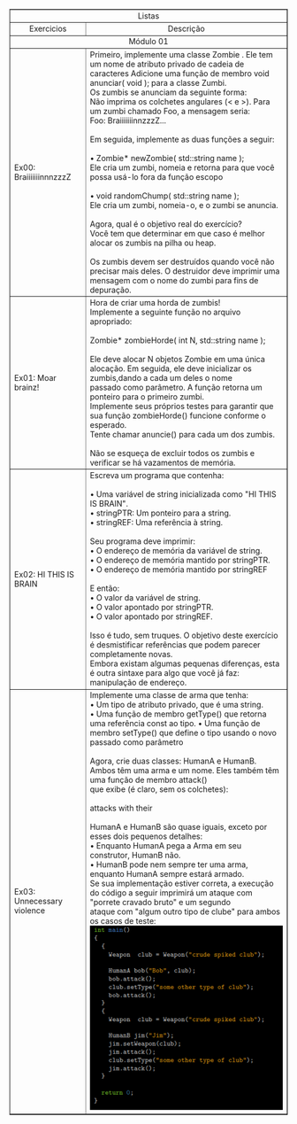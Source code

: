 <table border="1" width="300">

   <tr>
    <td  align="center"colspan="4">Listas</td>
   </tr>
  
   <tr>
      <td align="center">Exercicios </td>
      <td align="center">Descrição </td>
  </tr>
   <tr>
    <td  align="center"colspan="4">Módulo 01</td>
   </tr>
   <tr>
    <td>Ex00: BraiiiiiiinnnzzzZ</td>
    <td>Primeiro, implemente uma classe Zombie . Ele tem um nome de atributo privado de cadeia de caracteres
    Adicione uma função de membro void anunciar( void ); para a classe Zumbi.<br>
	 Os zumbis se anunciam da seguinte forma:<br>
	 Não imprima os colchetes angulares (< e >). Para um zumbi chamado Foo, a mensagem seria:<br>
	 Foo: BraiiiiiiinnzzzZ...<br><br>
	 Em seguida, implemente as duas funções a seguir:<br><br>
	 • Zombie* newZombie( std::string name );<br>
	 Ele cria um zumbi, nomeia e retorna para que você possa usá-lo fora da função escopo<br><br>
	 • void randomChump( std::string name );<br>
	 Ele cria um zumbi, nomeia-o, e o zumbi se anuncia.<br><br>
	 Agora, qual é o objetivo real do exercício?<br>
	 Você tem que determinar em que caso é melhor alocar os zumbis na pilha ou heap.<br><br>
	 Os zumbis devem ser destruídos quando você não precisar mais deles. O destruidor deve imprimir uma mensagem com o nome do zumbi para 	       fins de depuração.</td>
   </tr>
   <tr>
    <td>Ex01: Moar brainz!</td>
    <td>Hora de criar uma horda de zumbis!<br>
    Implemente a seguinte função no arquivo apropriado:<br><br>
    Zombie* zombieHorde( int N, std::string name );<br><br>
    Ele deve alocar N objetos Zombie em uma única alocação. Em seguida, ele deve inicializar os zumbis,dando a cada um deles o nome <br>           passado como parâmetro. A função retorna um ponteiro para o primeiro zumbi.<br>
    Implemente seus próprios testes para garantir que sua função zombieHorde() funcione conforme o esperado.<br>
    Tente chamar anuncie() para cada um dos zumbis.<br><br>
    Não se esqueça de excluir todos os zumbis e verificar se há vazamentos de memória.</td>
   </tr>
   <tr>
    <td>Ex02: HI THIS IS BRAIN</td>
    <td>Escreva um programa que contenha:<br><br>
    • Uma variável de string inicializada como "HI THIS IS BRAIN".<br>
    • stringPTR: Um ponteiro para a string.<br>
    • stringREF: Uma referência à string.<br><br>
    Seu programa deve imprimir:<br>
    • O endereço de memória da variável de string.<br>
    • O endereço de memória mantido por stringPTR.<br>
    • O endereço de memória mantido por stringREF<br><br>
    E então:<br>
    • O valor da variável de string.<br>
    • O valor apontado por stringPTR.<br>
    • O valor apontado por stringREF.<br><br>
    Isso é tudo, sem truques. O objetivo deste exercício é desmistificar referências que podem parecer completamente novas.<br>
    Embora existam algumas pequenas diferenças, esta é outra sintaxe para algo que você já faz: manipulação de endereço.<br>
   </tr>
   <tr>
    <td>Ex03: Unnecessary violence</td>
    <td>Implemente uma classe de arma que tenha:<br>
    • Um tipo de atributo privado, que é uma string.<br>
    • Uma função de membro getType() que retorna uma referência const ao tipo.
    • Uma função de membro setType() que define o tipo usando o novo passado como parâmetro<br><br>
    Agora, crie duas classes: HumanA e HumanB. Ambos têm uma arma e um nome. Eles também têm uma função de membro attack()<br>
    que exibe (é claro, sem os colchetes):<br><br>
    <name> attacks with their <weapon type><br><br>
    HumanA e HumanB são quase iguais, exceto por esses dois pequenos detalhes:<br>
    • Enquanto HumanA pega a Arma em seu construtor, HumanB não.<br>
    • HumanB pode nem sempre ter uma arma, enquanto HumanA sempre estará armado.<br>
    Se sua implementação estiver correta, a execução do código a seguir imprimirá um ataque com "porrete cravado bruto" e um segundo<br>
    ataque com "algum outro tipo de clube" para ambos os casos de teste:<br>
    <img src="img/ex03_modulo01.png"><br>
    
   </tr>

</table>